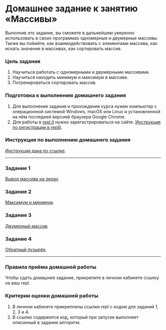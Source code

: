 # Домашнее задание к занятию «Массивы»

Выполнив это задание, вы сможете в дальнейшем уверенно использовать в своих программах одномерные и двумерные массивы. Также вы поймёте, как взаимодействовать с элементами массива, как искать значение в массивах, как сортировать массив.

### Цель задания

1. Научиться работать с одномерными и двумерными массивами.
2. Научиться находить минимум и максимум в массиве.
3. Потренироваться сортировать массив.

### Подготовка к выполнению домашнего задания

1. Для выполнения задания и прохождения курса нужен компьютер с операционной системой Windows, macOS или Linux и установленной на нём последней версией браузера Google Chrome.
2. Для работы в [repl.it](https://replit/) нужно зарегистрироваться на сайте. [Инструкция по регистрации в replit](https://github.com/netology-code/cpps-homeworks/tree/main/common/replit).

### Инструкция по выполнению домашнего задания

[Инструкция дана по ссылке](https://github.com/netology-code/cpps-homeworks/tree/main/common).

------

### Задание 1

[Вывод массива на экран](01).

### Задание 2

[Максимум и минимум](02).

### Задание 3

[Двумерный массив](03).

### Задание 4

[Обратный пузырёк](04).

------

### Правила приёма домашней работы

Чтобы сдать домашнее задание, прикрепите в личном кабинете ссылку на ваш repl.

### Критерии оценки домашней работы

1. В личном кабинете прикреплены ссылки repl с кодом для заданий 1, 2, 3 и 4.
2. В ссылке содержится код, который при запуске выполняет описанный в задании алгоритм.
